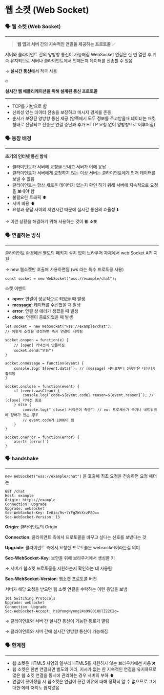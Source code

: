 # 웹 소켓 (Web Socket)
### 🗣 웹 소켓 (Web Socket)

---

> **웹 앱과 서버 간의 지속적인 연결을 제공하는 프로토콜** ✅
> 

서버와 클라이언트 간의 양방향 통신이 가능해짐
WebSocket 연결은 한 번 열린 후 계속 유지되므로 서버나 클라이언트에서 언제든지 데이터를 전송할 수 있음

→ **실시간 통신**에서 적극 사용

<aside>
🔥

**실시간 웹 애플리케이션을 위해 설계된 통신 프로토콜**

---

- TCP를 기반으로 함
- 신뢰성 있는 데이터 전송을 보장하고 메시지 경계를 존중
- 순서가 보장된 양방향 통신 제공 (양쪽에서 모두 정보를 주고받을때 데이터는 패킷 형태로 전달되고 전송은 연결 중단과 추가 HTTP 요청 없이 양방향으로 이루어짐)
</aside>

### 🗣 등장 배경

---

**초기의 인터넷 통신 방식**

- 클라이언트가 서버에 요청을 보내고 서버가 이에 응답
- 클라이언트가 서버에게 요청하지 않는 이상 서버는 클라이언트에게 먼저 데이터를 보낼 수 없음
- 클라이언트는 항상 새로운 데이터가 있는지 확인 하기 위해 서버에 지속적으로 요청을 보내야 함
- 불필요한 트래픽 ⬆️
- 서버 비용 ⬆️
- 요청과 응답 사이의 지연시간 때문에 실시간 통신의 효율성 ⬇️

→ 이런 상황을 해결하기 위해 사용하는 것이 **`웹 소켓`**

### 🗣 연결하는 방식

---

클라이언트 환경에선 별도의 패키지 설치 없이 브라우저 자체에서 web Socket API 지원 

→ new 웹소켓만 호출해 사용하면됨 (ws 라는 특수 프로토콜 사용)

```tsx
const socket = new WebSocket("wss://example/chat");
```

소켓 이벤트

- **open**: 연결이 성공적으로 되었을 때 발생
- **message**: 데이터를 수신했을 때 발생
- **error**: 연결 상 에러가 생겼을 때 발생
- **close**: 연결이 종료되었을 때 발생

```tsx
let socket = new WebSocket("wss://example/chat");
// 이렇게 소켓을 생성하면 즉시 연결이 시작됨

socket.onopen = function(e) {
	// [open] 커넥션이 만들어짐
	socket.send("안뇽") 
} 

socket.onmessage = function(event) {
	console.log(`${event.data}`); // [message] 서버로부터 전송받은 데이터가 출력됨
}

socket.onclose = function(event) {
	if (event.wasClean) {
		console.log(`code=${event.code} reason=${event.reason}`); // [close] 커넥션 종료
	} else {
		console.log("[close] 커넥션이 죽음") // ex: 프로세스가 죽거나 네트워크에 장애가 있는 경우
		// event.code가 1006이 됨
	}
}

socket.onerror = function(error) {
	alert(`[error]`)
}
```

### 🗣 handshake

---

`new WebSocket("wss://example/chat")` 을 호출해 최초 요청을 전송하면 요청 헤더는

```
GET /chat
Host: example
Origin: https://example
Connection: Upgrade
Upgrade: websocket
Sec-WebSocket-Key: Iv8io/9s+lYFgZWcXczP8Q==
Sec-WebSocket-Version: 13
```

**Origin**: 클라이언트의 Origin

**Connection**: 클라이언트 측에서 프로토콜을 바꾸고 싶다는 신호를 보냈다는 것

**Upgrade**: 클라이언트 측에서 요청한 프로토콜은 websocket이라는걸 의미

**Sec-WebSocket-Key**: 보안을 위해 브라우저에서 생성한 키

→ 서버가 웹소켓 프로토콜을 지원하는지 확인하는 데 사용됨

**Sec-WebSocket-Version**: 웹소켓 프로토콜 버전

서버가 해당 요청을 받으면 웹 소켓 연결을 수락하는 이런 응답을 보냄

```
101 Switching Protocols
Upgrade: websocket
Connection: Upgrade
Sec-WebSocket-Accept: hsBYongNyong24s99EO10UlZ22C2g=
```

→ 클라이언트와 서버 간 실시간 통신이 가능한 통로가 열림

→ 클라이언트와 서버 간에 실시간 양방향 통신이 가능해짐

### 🗣 한계점

---

- 웹 소켓은 HTML5 사양의 일부라 HTML5를 지원하지 않는 브라우저에선 사용 ❌
- 웹 소켓은 한번 연결되면 별도의 에러, 지시가 없는 한 지속적인 연결을 유지하므로 많은 웹 소켓 연결을 동시에 관리하는 경우 서버의 부하 ⬆️
- 연결이 끊어졌을 시 웹소켓은 연결이 끊긴 이유에 대해 정확히 알 수 없으므로 그에 대한 에러 처리도 쉽지않음
